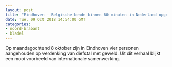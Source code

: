 ```yaml
---
layout: post
title: "Eindhoven - Belgische bende binnen 60 minuten in Nederland opgepakt"
date: Tue, 09 Oct 2018 14:54:00 GMT
categories: 
- noord-brabant 
- bladel 
---
```


Op maandagochtend 8 oktober zijn in Eindhoven vier personen aangehouden op verdenking van diefstal met geweld. Uit dit verhaal blijkt een mooi voorbeeld van internationale samenwerking.
